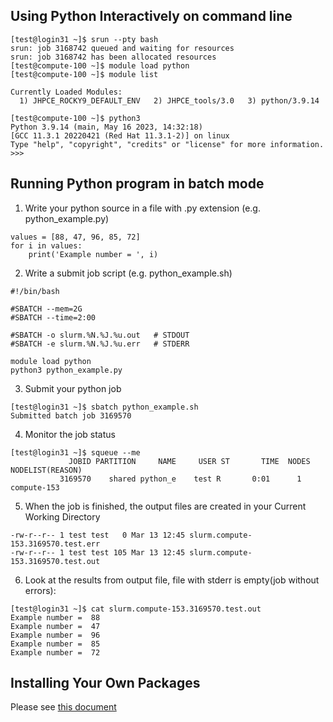 ## Using Python Interactively on command line

```
[test@login31 ~]$ srun --pty bash
srun: job 3168742 queued and waiting for resources
srun: job 3168742 has been allocated resources
[test@compute-100 ~]$ module load python
[test@compute-100 ~]$ module list

Currently Loaded Modules:
  1) JHPCE_ROCKY9_DEFAULT_ENV   2) JHPCE_tools/3.0   3) python/3.9.14

[test@compute-100 ~]$ python3
Python 3.9.14 (main, May 16 2023, 14:32:18) 
[GCC 11.3.1 20220421 (Red Hat 11.3.1-2)] on linux
Type "help", "copyright", "credits" or "license" for more information.
>>> 
```

## Running Python program in batch mode

1. Write your python source in a file with .py extension (e.g. python_example.py)
```
values = [88, 47, 96, 85, 72]
for i in values:
    print('Example number = ', i)
```

2. Write a submit job script (e.g. python_example.sh)
```
#!/bin/bash

#SBATCH --mem=2G
#SBATCH --time=2:00

#SBATCH -o slurm.%N.%J.%u.out   # STDOUT
#SBATCH -e slurm.%N.%J.%u.err   # STDERR

module load python
python3 python_example.py
```

3. Submit your python job
```
[test@login31 ~]$ sbatch python_example.sh 
Submitted batch job 3169570
```

4. Monitor the job status
```
[test@login31 ~]$ squeue --me
             JOBID PARTITION     NAME     USER ST       TIME  NODES NODELIST(REASON)
           3169570    shared python_e    test R       0:01      1 compute-153
```

5. When the job is finished, the output files are created in your Current Working Directory
```
-rw-r--r-- 1 test test   0 Mar 13 12:45 slurm.compute-153.3169570.test.err
-rw-r--r-- 1 test test 105 Mar 13 12:45 slurm.compute-153.3169570.test.out
```

6. Look at the results from output file, file with stderr is empty(job without errors):
```
[test@login31 ~]$ cat slurm.compute-153.3169570.test.out
Example number =  88
Example number =  47
Example number =  96
Example number =  85
Example number =  72
```

## Installing Your Own Packages

Please see [this document](../sw/python-pkg.md)
